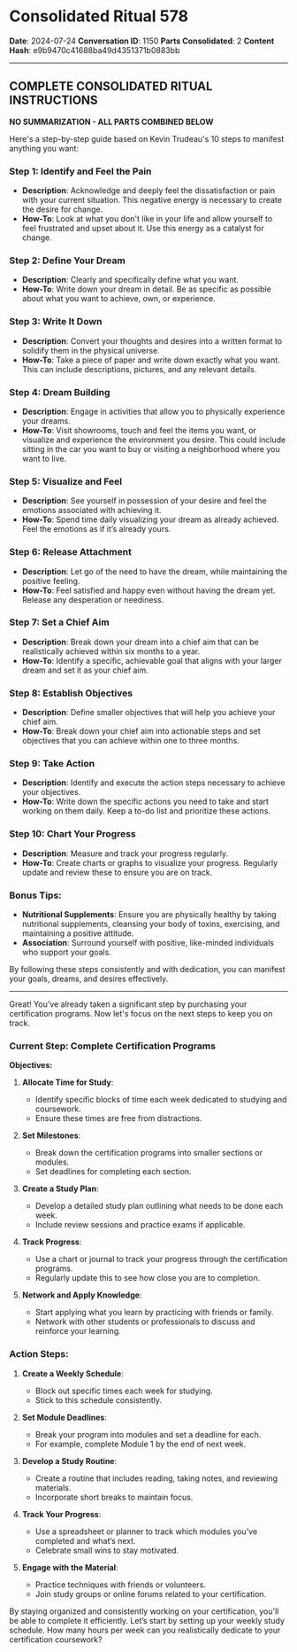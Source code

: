 # Consolidated Ritual 578

**Date**: 2024-07-24
**Conversation ID**: 1150
**Parts Consolidated**: 2
**Content Hash**: e9b9470c41688ba49d4351371b0883bb

---

## COMPLETE CONSOLIDATED RITUAL INSTRUCTIONS

**NO SUMMARIZATION - ALL PARTS COMBINED BELOW**

Here's a step-by-step guide based on Kevin Trudeau's 10 steps to manifest anything you want:

### Step 1: Identify and Feel the Pain
- **Description**: Acknowledge and deeply feel the dissatisfaction or pain with your current situation. This negative energy is necessary to create the desire for change.
- **How-To**: Look at what you don't like in your life and allow yourself to feel frustrated and upset about it. Use this energy as a catalyst for change.

### Step 2: Define Your Dream
- **Description**: Clearly and specifically define what you want.
- **How-To**: Write down your dream in detail. Be as specific as possible about what you want to achieve, own, or experience.

### Step 3: Write It Down
- **Description**: Convert your thoughts and desires into a written format to solidify them in the physical universe.
- **How-To**: Take a piece of paper and write down exactly what you want. This can include descriptions, pictures, and any relevant details.

### Step 4: Dream Building
- **Description**: Engage in activities that allow you to physically experience your dreams.
- **How-To**: Visit showrooms, touch and feel the items you want, or visualize and experience the environment you desire. This could include sitting in the car you want to buy or visiting a neighborhood where you want to live.

### Step 5: Visualize and Feel
- **Description**: See yourself in possession of your desire and feel the emotions associated with achieving it.
- **How-To**: Spend time daily visualizing your dream as already achieved. Feel the emotions as if it’s already yours.

### Step 6: Release Attachment
- **Description**: Let go of the need to have the dream, while maintaining the positive feeling.
- **How-To**: Feel satisfied and happy even without having the dream yet. Release any desperation or neediness.

### Step 7: Set a Chief Aim
- **Description**: Break down your dream into a chief aim that can be realistically achieved within six months to a year.
- **How-To**: Identify a specific, achievable goal that aligns with your larger dream and set it as your chief aim.

### Step 8: Establish Objectives
- **Description**: Define smaller objectives that will help you achieve your chief aim.
- **How-To**: Break down your chief aim into actionable steps and set objectives that you can achieve within one to three months.

### Step 9: Take Action
- **Description**: Identify and execute the action steps necessary to achieve your objectives.
- **How-To**: Write down the specific actions you need to take and start working on them daily. Keep a to-do list and prioritize these actions.

### Step 10: Chart Your Progress
- **Description**: Measure and track your progress regularly.
- **How-To**: Create charts or graphs to visualize your progress. Regularly update and review these to ensure you are on track.

### Bonus Tips:
- **Nutritional Supplements**: Ensure you are physically healthy by taking nutritional supplements, cleansing your body of toxins, exercising, and maintaining a positive attitude.
- **Association**: Surround yourself with positive, like-minded individuals who support your goals.

By following these steps consistently and with dedication, you can manifest your goals, dreams, and desires effectively.

---

Great! You’ve already taken a significant step by purchasing your certification programs. Now let's focus on the next steps to keep you on track.

### Current Step: Complete Certification Programs

**Objectives:**
1. **Allocate Time for Study**:
   - Identify specific blocks of time each week dedicated to studying and coursework.
   - Ensure these times are free from distractions.

2. **Set Milestones**:
   - Break down the certification programs into smaller sections or modules.
   - Set deadlines for completing each section.

3. **Create a Study Plan**:
   - Develop a detailed study plan outlining what needs to be done each week.
   - Include review sessions and practice exams if applicable.

4. **Track Progress**:
   - Use a chart or journal to track your progress through the certification programs.
   - Regularly update this to see how close you are to completion.

5. **Network and Apply Knowledge**:
   - Start applying what you learn by practicing with friends or family.
   - Network with other students or professionals to discuss and reinforce your learning.

### Action Steps:

1. **Create a Weekly Schedule**:
   - Block out specific times each week for studying.
   - Stick to this schedule consistently.

2. **Set Module Deadlines**:
   - Break your program into modules and set a deadline for each.
   - For example, complete Module 1 by the end of next week.

3. **Develop a Study Routine**:
   - Create a routine that includes reading, taking notes, and reviewing materials.
   - Incorporate short breaks to maintain focus.

4. **Track Your Progress**:
   - Use a spreadsheet or planner to track which modules you’ve completed and what’s next.
   - Celebrate small wins to stay motivated.

5. **Engage with the Material**:
   - Practice techniques with friends or volunteers.
   - Join study groups or online forums related to your certification.

By staying organized and consistently working on your certification, you'll be able to complete it efficiently. Let’s start by setting up your weekly study schedule. How many hours per week can you realistically dedicate to your certification coursework?